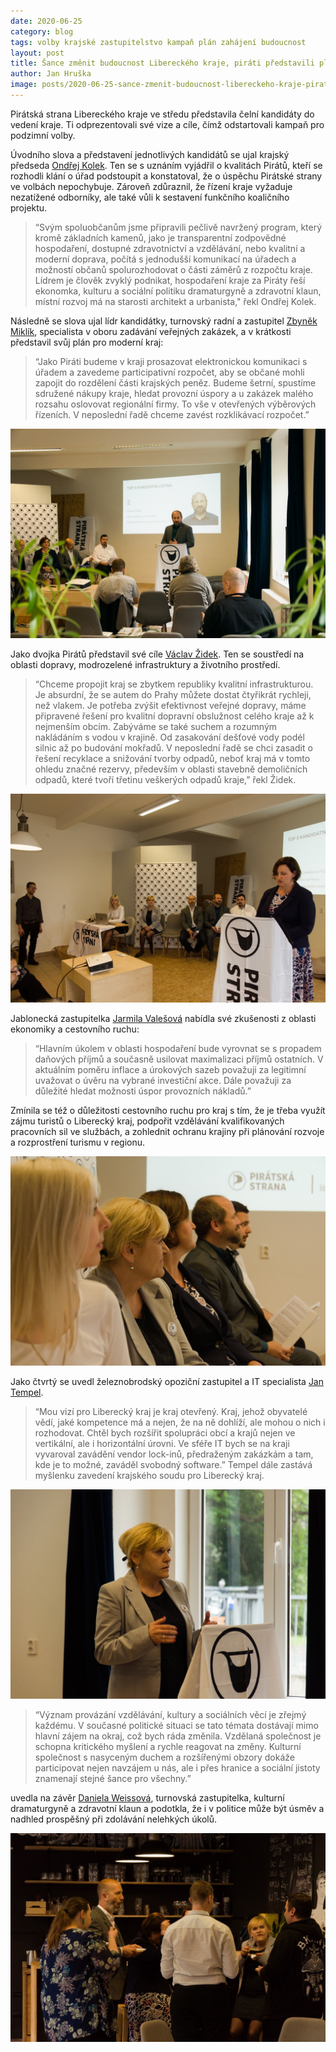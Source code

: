 ```yaml
---
date: 2020-06-25
category: blog
tags: volby krajské zastupitelstvo kampaň plán zahájení budoucnost
layout: post
title: Šance změnit budoucnost Libereckého kraje, piráti představili plán pro krajské volby 
author: Jan Hruška
image: posts/2020-06-25-sance-zmenit-budoucnost-libereckeho-kraje-pirati-predstavili-plan-pro-krajske-volby.jpg
---
```


Pirátská strana Libereckého kraje ve středu představila čelní kandidáty do vedení kraje. Ti odprezentovali své vize a cíle, čímž odstartovali kampaň pro podzimní volby.

Úvodního slova a představení jednotlivých kandidátů se ujal krajský předseda [Ondřej Kolek](/lide/ondrej-kolek). Ten se s uznáním vyjádřil o kvalitách Pirátů, kteří se rozhodli klání o úřad podstoupit a konstatoval, že o úspěchu Pirátské strany ve volbách nepochybuje. Zároveň zdůraznil, že řízení kraje vyžaduje nezatížené odborníky, ale také vůli k sestavení funkčního koaličního projektu.

> “Svým spoluobčanům jsme připravili pečlivě navržený program, který kromě základních kamenů, jako je transparentní zodpovědné hospodaření, dostupné zdravotnictví a vzdělávání, nebo kvalitní a moderní doprava, počítá s jednodušší komunikací na úřadech a možností občanů spolurozhodovat o části záměrů z rozpočtu kraje. Lídrem je člověk zvyklý podnikat, hospodaření kraje za Piráty řeší ekonomka, kulturu a sociální politiku dramaturgyně a zdravotní klaun, místní rozvoj má na starosti architekt a urbanista," řekl Ondřej Kolek.

Následně se slova ujal lídr kandidátky, turnovský radní a zastupitel [Zbyněk Miklík](/lide/zbynek-miklik), specialista v oboru zadávání veřejných zakázek, a v krátkosti představil svůj plán pro moderní kraj: 
> “Jako Piráti budeme v kraji prosazovat elektronickou komunikaci s úřadem a zavedeme participativní rozpočet, aby se občané mohli zapojit do rozdělení části krajských peněz. Budeme šetrní, spustíme sdružené nákupy kraje, hledat provozní úspory a u zakázek malého rozsahu oslovovat regionální firmy. To vše v otevřených výběrových řízeních. V neposlední řadě chceme zavést rozklikávací rozpočet.” 

![Václav Židek představuje své cíle](/assets/img/posts/2020-06-25-sance-zmenit-budoucnost-libereckeho-kraje-pirati-predstavili-plan-pro-krajske-volby-2.jpg)

Jako dvojka Pirátů představil své cíle [Václav Židek](/lide/vaclav-zidek). Ten se soustředí na oblasti dopravy, modrozelené infrastruktury a životního prostředí. 
> “Chceme propojit kraj se zbytkem republiky kvalitní infrastrukturou. Je absurdní, že se autem do Prahy můžete dostat čtyřikrát rychleji, než vlakem. Je potřeba zvýšit efektivnost veřejné dopravy, máme připravené řešení pro kvalitní dopravní obslužnost celého kraje až k nejmenším obcím. Zabýváme se také suchem a rozumným nakládáním s vodou v krajině. Od zasakování dešťové vody podél silnic až po budování mokřadů. V neposlední řadě se chci zasadit o řešení recyklace a snižování tvorby odpadů, neboť kraj má v tomto ohledu značné rezervy, především v oblasti stavebně demoličních odpadů, které tvoří třetinu veškerých odpadů kraje,” řekl Židek.

![Jarmila Valešová nabízí své zkušenosti](/assets/img/posts/2020-06-25-sance-zmenit-budoucnost-libereckeho-kraje-pirati-predstavili-plan-pro-krajske-volby-3.jpg)

Jablonecká zastupitelka [Jarmila Valešová](/lide/jarmila-valesova) nabídla své zkušenosti z oblasti ekonomiky a cestovního ruchu: 
> “Hlavním úkolem v oblasti hospodaření bude vyrovnat se s propadem daňových příjmů a současně usilovat maximalizaci příjmů ostatních. V aktuálním poměru inflace a úrokových sazeb  považuji za legitimní uvažovat o úvěru na vybrané investiční akce. Dále považuji za důležité hledat možnosti úspor provozních nákladů.” 

Zmínila se též o důležitosti cestovního ruchu pro kraj s tím, že je třeba využít zájmu turistů o Liberecký kraj, podpořit vzdělávání kvalifikovaných pracovních sil ve službách, a zohlednit ochranu krajiny při plánování rozvoje a rozprostření turismu v regionu.

![Jan Tempel - otevřený kraj](/assets/img/posts/2020-06-25-sance-zmenit-budoucnost-libereckeho-kraje-pirati-predstavili-plan-pro-krajske-volby-4.jpg)

Jako čtvrtý se uvedl železnobrodský opoziční zastupitel a IT specialista [Jan Tempel](/lide/jan-tempel).
> “Mou vizí pro Liberecký kraj je kraj otevřený. Kraj, jehož obyvatelé vědí, jaké kompetence má a nejen, že na ně dohlíží, ale mohou o nich i rozhodovat. Chtěl bych rozšířit spolupráci obcí a krajů nejen ve vertikální, ale i horizontální úrovni. Ve sféře IT bych se na kraji vyvaroval zavádění vendor lock-inů, předraženým zakázkám a tam, kde je to možné, zaváděl svobodný software.” Tempel dále zastává myšlenku zavedení krajského soudu pro Liberecký kraj.

![Daniela Weissová - provázání vzdělávání, kultury a sociálních věcí](/assets/img/posts/2020-06-25-sance-zmenit-budoucnost-libereckeho-kraje-pirati-predstavili-plan-pro-krajske-volby-5.jpg)

> “Význam provázání vzdělávání, kultury a sociálních věcí je zřejmý každému. V současné politické situaci se tato témata dostávají mimo hlavní zájem na okraj, což bych ráda změnila. Vzdělaná společnost je schopna kritického myšlení a rychle reagovat na změny. Kulturní společnost s nasyceným duchem a rozšířenými obzory dokáže participovat nejen navzájem u nás, ale i přes hranice a sociální jistoty znamenají stejné šance pro všechny.”

uvedla na závěr [Daniela Weissová](/lide/daniela-weissova), turnovská zastupitelka, kulturní dramaturgyně a zdravotní klaun a podotkla, že i v politice může být úsměv a nadhled prospěšný při zdolávání nelehkých úkolů.

![Top 5](/assets/img/posts/2020-06-25-sance-zmenit-budoucnost-libereckeho-kraje-pirati-predstavili-plan-pro-krajske-volby-6.jpg)